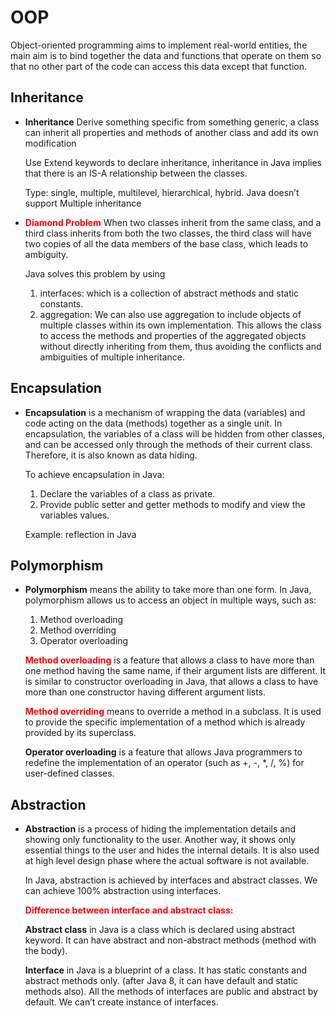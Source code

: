 # OOP

Object-oriented programming aims to implement real-world entities, the main aim is to bind together the data and functions that operate on them so that no other part of the code can access this data except that function.

## Inheritance

- **Inheritance** Derive something specific from something generic, a class can inherit all properties and methods of another class and add its own modification

  Use Extend keywords to declare inheritance, inheritance in Java implies that there is an IS-A relationship between the classes.

  Type: single, multiple, multilevel, hierarchical, hybrid. Java doesn’t support Multiple inheritance

- <span style="color:red"> **Diamond Problem**</span> When two classes inherit from the same class, and a third class inherits from both the two classes, the third class will have two copies of all the data members of the base class, which leads to ambiguity.

  Java solves this problem by using

  1. interfaces: which is a collection of abstract methods and static constants.
  2. aggregation: We can also use aggregation to include objects of multiple classes within its own implementation. This allows the class to access the methods and properties of the aggregated objects without directly inheriting from them, thus avoiding the conflicts and ambiguities of multiple inheritance.

## Encapsulation

- **Encapsulation** is a mechanism of wrapping the data (variables) and code acting on the data (methods) together as a single unit. In encapsulation, the variables of a class will be hidden from other classes, and can be accessed only through the methods of their current class. Therefore, it is also known as data hiding.

  To achieve encapsulation in Java:

  1. Declare the variables of a class as private.
  2. Provide public setter and getter methods to modify and view the variables values.

  Example: reflection in Java

## Polymorphism

- **Polymorphism** means the ability to take more than one form. In Java, polymorphism allows us to access an object in multiple ways, such as:

  1. Method overloading
  2. Method overriding
  3. Operator overloading

  <span style="color:red">**Method overloading**</span> is a feature that allows a class to have more than one method having the same name, if their argument lists are different. It is similar to constructor overloading in Java, that allows a class to have more than one constructor having different argument lists.

  <span style="color:red">**Method overriding**</span> means to override a method in a subclass. It is used to provide the specific implementation of a method which is already provided by its superclass.

  **Operator overloading** is a feature that allows Java programmers to redefine the implementation of an operator (such as +, -, \*, /, %) for user-defined classes.

## Abstraction

- **Abstraction** is a process of hiding the implementation details and showing only functionality to the user. Another way, it shows only essential things to the user and hides the internal details. It is also used at high level design phase where the actual software is not available.

  In Java, abstraction is achieved by interfaces and abstract classes. We can achieve 100% abstraction using interfaces.

  <span style="color:red">**Difference between interface and abstract class:**</span>

  **Abstract class** in Java is a class which is declared using abstract keyword. It can have abstract and non-abstract methods (method with the body).

  **Interface** in Java is a blueprint of a class. It has static constants and abstract methods only. (after Java 8, it can have default and static methods also). All the methods of interfaces are public and abstract by default. We can’t create instance of interfaces.
